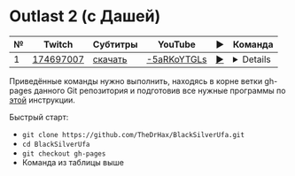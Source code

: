 # Outlast 2 (с Дашей)

| № | Twitch | Субтитры | YouTube | ▶ | Команда |
| --- | --- | --- | --- | --- | --- |
| 1 | [174697007](https://www.twitch.tv/videos/174697007) | [скачать](../chats/v174697007.ass) | [-5aRKoYTGLs](https://www.youtube.com/watch?v=-5aRKoYTGLs) | [▶](../src/player.html?v=-5aRKoYTGLs&s=174697007) | <details>`mpv --sub-file chats/v174697007.ass ytdl://-5aRKoYTGLs`</details> |

Приведённые команды нужно выполнить, находясь в корне ветки gh-pages данного Git репозитория и подготовив все нужные программы по [этой](../tutorials/watch-online.md) инструкции.

Быстрый старт:
* `git clone https://github.com/TheDrHax/BlackSilverUfa.git`
* `cd BlackSilverUfa`
* `git checkout gh-pages`
* Команда из таблицы выше

